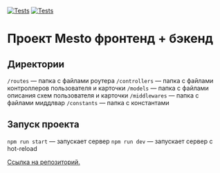 [![Tests](../../actions/workflows/tests-13-sprint.yml/badge.svg)](../../actions/workflows/tests-13-sprint.yml) [![Tests](../../actions/workflows/tests-14-sprint.yml/badge.svg)](../../actions/workflows/tests-14-sprint.yml)
# Проект Mesto фронтенд + бэкенд


## Директории

`/routes` — папка с файлами роутера
`/controllers` — папка с файлами контроллеров пользователя и карточки
`/models` — папка с файлами описания схем пользователя и карточки
`/middlewares` — папка с файлами миддлвар
`/constants` — папка с константами

## Запуск проекта

`npm run start` — запускает сервер
`npm run dev` — запускает сервер с hot-reload


[Ссылка на репозиторий.](https://github.com/EvgenyTomson/express-mesto-gha)

